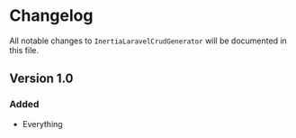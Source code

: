 # Changelog

All notable changes to `InertiaLaravelCrudGenerator` will be documented in this file.

## Version 1.0

### Added
- Everything
